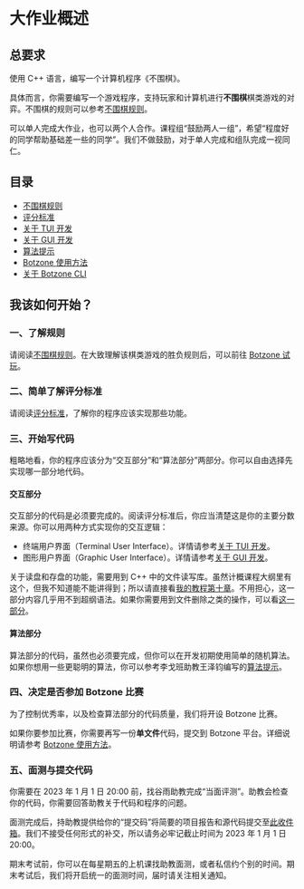 # 大作业概述

## 总要求

使用 C++ 语言，编写一个计算机程序《不围棋》。

具体而言，你需要编写一个游戏程序，支持玩家和计算机进行**不围棋**棋类游戏的对弈。不围棋的规则可以参考[不围棋规则](./rule)。

可以单人完成大作业，也可以两个人合作。课程组“鼓励两人一组”，希望“程度好的同学帮助基础差一些的同学”。我们不做鼓励，对于单人完成和组队完成一视同仁。

## 目录

- [不围棋规则](./rule)
- [评分标准](./scoring)
- [关于 TUI 开发](./tui)
- [关于 GUI 开发](./gui)
- [算法提示](./algorithm)
- [Botzone 使用方法](./botzone)
- [关于 Botzone CLI](./cli)

## 我该如何开始？

### 一、了解规则

请阅读[不围棋规则](./rule)。在大致理解该棋类游戏的胜负规则后，可以前往 [Botzone 试玩](./botzone#试玩)。

### 二、简单了解评分标准

请阅读[评分标准](./scoring)，了解你的程序应该实现那些功能。

### 三、开始写代码

粗略地看，你的程序应该分为“交互部分”和“算法部分”两部分。你可以自由选择先实现哪一部分地代码。

#### 交互部分

交互部分的代码是必须要完成的。阅读评分标准后，你应当清楚这是你的主要分数来源。你可以用两种方式实现你的交互逻辑：
- 终端用户界面（Terminal User Interface）。详情请参考[关于 TUI 开发](./tui)。
- 图形用户界面（Graphic User Interface）。详情请参考[关于 GUI 开发](./gui)。

关于读盘和存盘的功能，需要用到 C++ 中的文件读写库。虽然计概课程大纲里有这个，但我不知道能不能讲得到；所以请直接看[我的教程第十章](https://learn-cpp.tk/ch10/file_io/stream.html)。不用担心，这一部分内容几乎用不到超纲语法。如果你需要用到文件删除之类的操作，可以看[这一部分](https://learn-cpp.tk/ch10/filesystem.html)。

#### 算法部分

算法部分的代码，虽然也必须要完成，但你可以在开发初期使用简单的随机算法。如果你想用一些更聪明的算法，你可以参考李戈班助教王泽钧编写的[算法提示](./algorithm)。

### 四、决定是否参加 Botzone 比赛

为了控制优秀率，以及检查算法部分的代码质量，我们将开设 Botzone 比赛。

如果你要参加比赛，你需要再写一份**单文件**代码，提交到 Botzone 平台。详细说明请参考 [Botzone 使用方法](./botzone)。

### 五、面测与提交代码

你需要在 2023 年 1 月 1 日 20:00 前，找谷雨助教完成“当面评测”。助教会检查你的代码，你需要回答助教关于代码和程序的问题。

面测完成后，持助教提供给你的“提交码”将简要的项目报告和源代码提交至[此收件箱](https://workspace.jianguoyun.com/inbox/collect/58f8704891db482d830562da5a46b4a3/submitv2)。我们不接受任何形式的补交，所以请务必牢记截止时间为 2023 年 1 月 1 日 20:00。

期末考试前，你可以在每星期五的上机课找助教面测，或者私信约个别的时间。期末考试后，我们将开启统一的面测时间，届时请关注相关通知。
